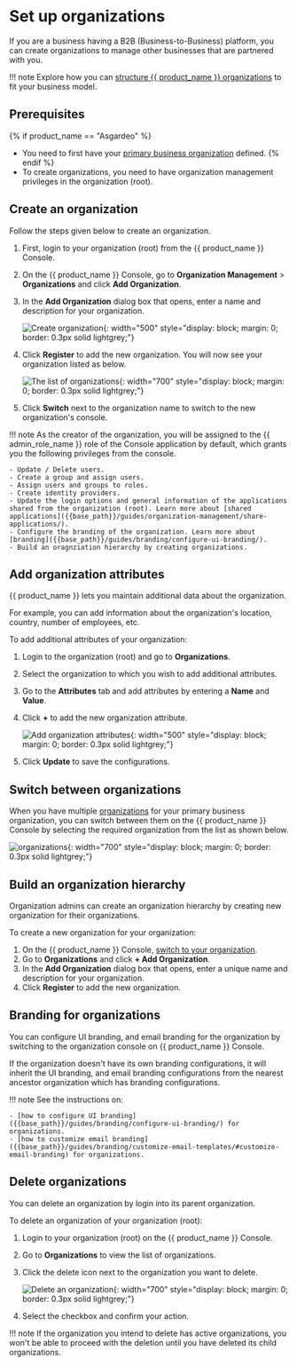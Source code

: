 # Set up organizations

If you are a business having a B2B (Business-to-Business) platform, you can create organizations to manage other businesses that are partnered with you.

!!! note
    Explore how you can [structure {{ product_name }} organizations]({{base_path}}/guides/organization-management/) to fit your business model.

## Prerequisites

{% if product_name == "Asgardeo" %}
- You need to first have your [primary business organization]({{base_path}}/guides/{{root_org_description_path}}/manage-root-organizations/) defined.
{% endif %}
- To create organizations, you need to have organization management privileges in the organization (root).

## Create an organization

Follow the steps given below to create an organization.

1. First, login to your organization (root) from the {{ product_name }} Console.
2. On the {{ product_name }} Console, go to **Organization Management** > **Organizations** and click **Add Organization**.
3. In the **Add Organization** dialog box that opens, enter a name and description for your organization.

    ![Create organization]({{base_path}}/assets/img/guides/organization/manage-organizations/add-organization.png){: width="500" style="display: block; margin: 0; border: 0.3px solid lightgrey;"}

4. Click **Register** to add the new organization. You will now see your organization listed as below.

    ![The list of organizations]({{base_path}}/assets/img/guides/organization/manage-organizations/organization-list.png){: width="700" style="display: block; margin: 0; border: 0.3px solid lightgrey;"}

5. Click **Switch** next to the organization name to switch to the new organization's console.

!!! note
    As the creator of the organization, you will be assigned to the {{ admin_role_name }} role of the Console application by default, which grants you the following privileges from the console.

    - Update / Delete users.
    - Create a group and assign users.
    - Assign users and groups to roles.
    - Create identity providers.
    - Update the login options and general information of the applications shared from the organization (root). Learn more about [shared applications]({{base_path}}/guides/organization-management/share-applications/).
    - Configure the branding of the organization. Learn more about [branding]({{base_path}}/guides/branding/configure-ui-branding/).
    - Build an oragnziation hierarchy by creating organizations.

## Add organization attributes

{{ product_name }} lets you maintain additional data about the organization.

For example, you can add information about the organization's location, country, number of employees, etc.

To add additional attributes of your organization:

1. Login to the organization (root) and go to **Organizations**.
2. Select the organization to which you wish to add additional attributes.
3. Go to the **Attributes** tab and add attributes by entering a **Name** and **Value**.
4. Click **+** to add the new organization attribute.

    ![Add organization attributes]({{base_path}}/assets/img/guides/organization/manage-organizations/add-organization-attributes.png){: width="500" style="display: block; margin: 0; border: 0.3px solid lightgrey;"}

5. Click **Update** to save the configurations.

## Switch between organizations

When you have multiple [organizations]({{base_path}}/guides/organization-management/manage-organizations/) for your primary business organization, you can switch between them on the {{ product_name }} Console by selecting the required organization from the list as shown below.

![organizations]({{base_path}}/assets/img/guides/organization/manage-organizations/organizations.png){: width="700" style="display: block; margin: 0; border: 0.3px solid lightgrey;"}

## Build an organization hierarchy

Organization admins can create an organization hierarchy by creating new organization for their organizations.

To create a new organization for your organization:

1. On the {{ product_name }} Console, [switch to your organization](#switch-between-organizations).
2. Go to **Organizations** and click **+ Add Organization**.
3. In the **Add Organization** dialog box that opens, enter a unique name and description for your organization.
4. Click **Register** to add the new organization.

## Branding for organizations

You can configure UI branding, and email branding for the organization by switching to the organization console on {{ product_name }} Console.

If the organization doesn't have its own branding configurations, it will inherit the UI branding, and email branding configurations from the nearest ancestor organization which has branding configurations.

!!! note
    See the instructions on:

    - [how to configure UI branding]({{base_path}}/guides/branding/configure-ui-branding/) for organizations.
    - [how to customize email branding]({{base_path}}/guides/branding/customize-email-templates/#customize-email-branding) for organizations.

## Delete organizations

You can delete an organization by login into its parent organization.

To delete an organization of your organization (root):

1. Login to your organization (root) on the {{ product_name }} Console.
2. Go to **Organizations** to view the list of organizations.
3. Click the delete icon next to the organization you want to delete.

    ![Delete an organization]({{base_path}}/assets/img/guides/organization/manage-organizations/delete-organization.png){: width="700" style="display: block; margin: 0; border: 0.3px solid lightgrey;"}

4. Select the checkbox and confirm your action.

!!! note
    If the organization you intend to delete has active organizations, you won't be able to proceed with the deletion until you have deleted its child organizations.

